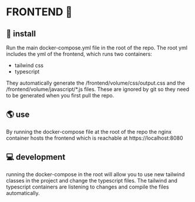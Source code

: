 # FRONTEND 🔖

## 💾 install

Run the main docker-compose.yml file in the root of the repo. The root yml includes the yml of the frontend, which runs two containers:

- tailwind css
- typescript

They automatically generate the /frontend/volume/css/output.css and the /frontend/volume/javascript/*.js files. These are ignored by git so they need to be generated when you first pull the repo.

## 🌎 use

By running the docker-compose file at the root of the repo the nginx container hosts the frontend which is reachable at https://localhost:8080

## 💻 development

running the docker-compose in the root will allow you to use new tailwind classes in the project and change the typescript files. The tailwind and typescript containers are listening to changes and compile the files automatically.
